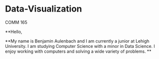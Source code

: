 # Data-Visualization
COMM 165


**Hello,

**My name is Benjamin Aulenbach and I am currently a junior at Lehigh University. I am studying Computer Science with a minor in Data Science. I enjoy working with computers and solving a wide variety of problems. **
